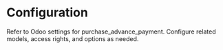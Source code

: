 # Configuration

Refer to Odoo settings for purchase_advance_payment. Configure related models, access rights, and options as needed.
